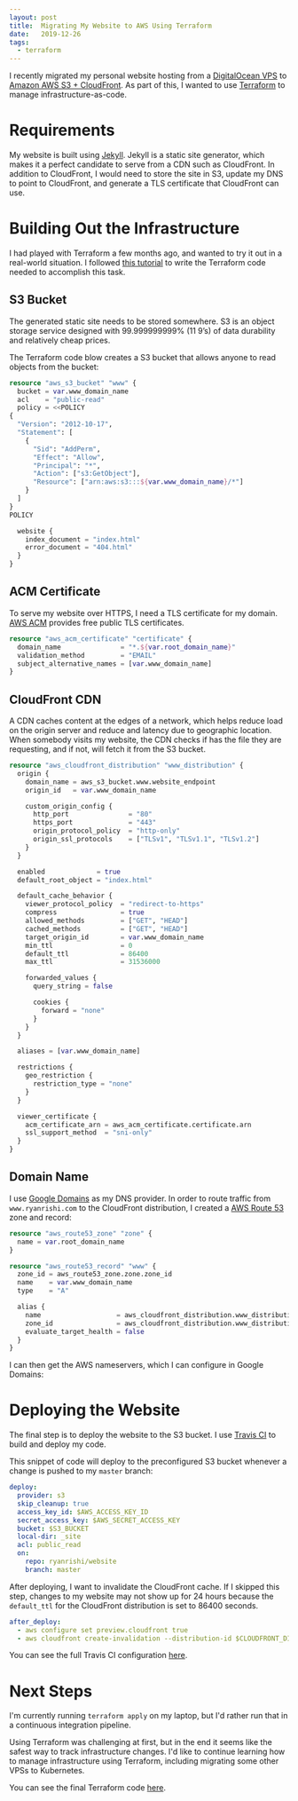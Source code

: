 ```yaml
---
layout: post
title:  Migrating My Website to AWS Using Terraform
date:   2019-12-26
tags:
  - terraform
---
```


I recently migrated my personal website hosting from a [DigitalOcean VPS](https://www.digitalocean.com/products/droplets/) to [Amazon AWS S3 + CloudFront](https://aws.amazon.com/premiumsupport/knowledge-center/cloudfront-serve-static-website/). As part of this, I wanted to use [Terraform](https://www.terraform.io/) to manage infrastructure-as-code.

# Requirements
My website is built using [Jekyll](https://jekyllrb.com/). Jekyll is a static site generator, which makes it a perfect candidate to serve from a CDN such as CloudFront. In addition to CloudFront, I would need to store the site in S3, update my DNS to point to CloudFront, and generate a TLS certificate that CloudFront can use.

# Building Out the Infrastructure
I had played with Terraform a few months ago, and wanted to try it out in a real-world situation. I followed [this tutorial](https://medium.com/runatlantis/hosting-our-static-site-over-ssl-with-s3-acm-cloudfront-and-terraform-513b799aec0f) to write the Terraform code needed to accomplish this task.

## S3 Bucket
The generated static site needs to be stored somewhere. S3 is an object storage service designed with 99.999999999% (11 9’s) of data durability and relatively cheap prices.

The Terraform code blow creates a S3 bucket that allows anyone to read objects from the bucket:
```terraform
resource "aws_s3_bucket" "www" {
  bucket = var.www_domain_name
  acl    = "public-read"
  policy = <<POLICY
{
  "Version": "2012-10-17",
  "Statement": [
    {
      "Sid": "AddPerm",
      "Effect": "Allow",
      "Principal": "*",
      "Action": ["s3:GetObject"],
      "Resource": ["arn:aws:s3:::${var.www_domain_name}/*"]
    }
  ]
}
POLICY

  website {
    index_document = "index.html"
    error_document = "404.html"
  }
}
```

## ACM Certificate
To serve my website over HTTPS, I need a TLS certificate for my domain. [AWS ACM](https://aws.amazon.com/certificate-manager/) provides free public TLS certificates.
```terraform
resource "aws_acm_certificate" "certificate" {
  domain_name               = "*.${var.root_domain_name}"
  validation_method         = "EMAIL"
  subject_alternative_names = [var.www_domain_name]
}
```

## CloudFront CDN
A CDN caches content at the edges of a network, which helps reduce load on the origin server and reduce and latency due to geographic location. When somebody visits my website, the CDN checks if has the file they are requesting, and if not, will fetch it from the S3 bucket.
```terraform
resource "aws_cloudfront_distribution" "www_distribution" {
  origin {
    domain_name = aws_s3_bucket.www.website_endpoint
    origin_id   = var.www_domain_name

    custom_origin_config {
      http_port               = "80"
      https_port              = "443"
      origin_protocol_policy  = "http-only"
      origin_ssl_protocols    = ["TLSv1", "TLSv1.1", "TLSv1.2"]
    }
  }

  enabled             = true
  default_root_object = "index.html"

  default_cache_behavior {
    viewer_protocol_policy  = "redirect-to-https"
    compress                = true
    allowed_methods         = ["GET", "HEAD"]
    cached_methods          = ["GET", "HEAD"]
    target_origin_id        = var.www_domain_name
    min_ttl                 = 0
    default_ttl             = 86400
    max_ttl                 = 31536000

    forwarded_values {
      query_string = false

      cookies {
        forward = "none"
      }
    }
  }

  aliases = [var.www_domain_name]

  restrictions {
    geo_restriction {
      restriction_type = "none"
    }
  }

  viewer_certificate {
    acm_certificate_arn = aws_acm_certificate.certificate.arn
    ssl_support_method  = "sni-only"
  }
}

```

## Domain Name
I use [Google Domains](https://domains.google/) as my DNS provider. In order to route traffic from `www.ryanrishi.com` to the CloudFront distribution, I created a [AWS Route 53](https://aws.amazon.com/route53/) zone and record:
```terraform
resource "aws_route53_zone" "zone" {
  name = var.root_domain_name
}

resource "aws_route53_record" "www" {
  zone_id = aws_route53_zone.zone.zone_id
  name    = var.www_domain_name
  type    = "A"

  alias {
    name                   = aws_cloudfront_distribution.www_distribution.domain_name
    zone_id                = aws_cloudfront_distribution.www_distribution.hosted_zone_id
    evaluate_target_health = false
  }
}
```

I can then get the AWS nameservers, which I can configure in Google Domains:
<script src="https://asciinema.org/a/bJOwrCeOn5bgh6PprRU8ZNa1k.js" id="asciicast-bJOwrCeOn5bgh6PprRU8ZNa1k" async data-autoplay="true" data-loop="true" data-cols="480" data-rows="10"></script>

# Deploying the Website
The final step is to deploy the website to the S3 bucket. I use [Travis CI](https://travis-ci.org/) to build and deploy my code.

This snippet of code will deploy to the preconfigured S3 bucket whenever a change is pushed to my `master` branch:
```yaml
deploy:
  provider: s3
  skip_cleanup: true
  access_key_id: $AWS_ACCESS_KEY_ID
  secret_access_key: $AWS_SECRET_ACCESS_KEY
  bucket: $S3_BUCKET
  local-dir: _site
  acl: public_read
  on:
    repo: ryanrishi/website
    branch: master
```

After deploying, I want to invalidate the CloudFront cache. If I skipped this step, changes to my website may not show up for 24 hours because the `default_ttl` for the CloudFront distribution is set to 86400 seconds.
```yaml
after_deploy:
  - aws configure set preview.cloudfront true
  - aws cloudfront create-invalidation --distribution-id $CLOUDFRONT_DISTRIBUTION_ID --paths "/*"
```

You can see the full Travis CI configuration [here](https://github.com/ryanrishi/website/commit/fcc70801ece6d09b494f6026476213696eb59e65#diff-354f30a63fb0907d4ad57269548329e3).


# Next Steps
I'm currently running `terraform apply` on my laptop, but I'd rather run that in a continuous integration pipeline.

Using Terraform was challenging at first, but in the end it seems like the safest way to track infrastructure changes. I'd like to continue learning how to manage infrastructure using Terraform, including migrating some other VPSs to Kubernetes.

You can see the final Terraform code [here](https://github.com/ryanrishi/devops/tree/f858d1448d5105df3a231c91fc60882b82d4d05a).

